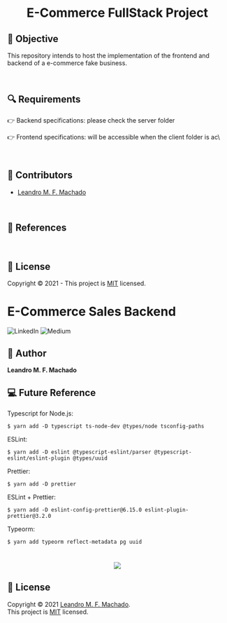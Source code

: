 <h1 align="center"><strong>E-Commerce FullStack Project</strong></h1>

<h2>🎯 <strong>Objective</strong></h2>
<p>This repository intends to host the implementation of the frontend and backend of a e-commerce fake business.</p>
<br/>

<h2>🔍 <strong>Requirements</strong></h2>
<p>👉 Backend specifications: please check the server folder</p>
<p>👉 Frontend specifications: will be accessible when the client folder is ac\</p>
<br/>

<h2>👥 <strong>Contributors</strong></h2>
<ul>
  <li>
    <a href="https://github.com/leandrofahur">
      Leandro M. F. Machado
    </a>
  </li>  
</ul>
<br/>

<h2>📝 <strong>References</strong></h2>
<!-- <ol>
  <p>S.O.L.I.D related:</p>
  <li>
    <a href="https://www.digitalocean.com/community/conceptual_articles/s-o-l-i-d-the-first-five-principles-of-object-oriented-design">
        SOLID: The First 5 Principles of Object Oriented Design
    </a>
  </li>
</ol> -->
<br/>

<h2>🔐 <strong>License</strong></h2>
<p>Copyright © 2021 - This project is <a href="./LICENSE">MIT</a> licensed.</p>

# E-Commerce Sales Backend

<p>
<img alt="LinkedIn" src="http://img.shields.io/badge/-LinkedIn-0077B5?style=for-the-badge&logo=Linkedin&logoColor=white&link=https://www.linkedin.com/in/leandro-miranda-fahur-machado" />
<img alt="Medium" src="https://img.shields.io/badge/-Medium-333333?style=for-the-badge&logo=Medium&logoColor=white=https://medium.com/@leandrofahur_" />
</p>

## 👤 Author

**Leandro M. F. Machado**

## 💻 Future Reference

Typescript for Node.js:

```shell
$ yarn add -D typescript ts-node-dev @types/node tsconfig-paths
```

ESLint:

```shell
$ yarn add -D eslint @typescript-eslint/parser @typescript-eslint/eslint-plugin @types/uuid
```

Prettier:

```shell
$ yarn add -D prettier
```

ESLint + Prettier:

```shell
$ yarn add -D eslint-config-prettier@6.15.0 eslint-plugin-prettier@3.2.0
```

Typeorm:

```shell
$ yarn add typeorm reflect-metadata pg uuid
```

<h1 align="center">
<img src="https://media.giphy.com/media/EIiJp9cQ3GeEU/giphy.gif">
</h1>

## 📝 License

Copyright © 2021 [Leandro M. F. Machado](https://github.com/leandrofahur).<br />
This project is [MIT](LICENSE) licensed.
